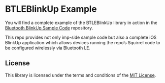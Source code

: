 # BTLEBlinkUp Example #

You will find a complete example of the BTLEBlinkUp library in action in the [Bluetooth BlinkUp Sample Code](https://github.com/electricimp/BluetoothBlinkUp) repository.

This repo provides not only imp-side sample code but also a complete iOS BlinkUp application which allows devices running the repo’s Squirrel code to be configured wirelessly via Bluetooth LE.

## License ##

This library is licensed under the terms and conditions of the [MIT License](LICENSE).
